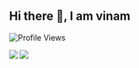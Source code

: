 ## Hi there 👋, I am vinam
![Profile Views](https://api.ghprofile.me/view?username=v1nam&label=profile_views&color=044721)

<img align="left" src="https://github-readme-stats.vercel.app/api?username=v1nam&show_icons=true&theme=tokyonight&hide_border=true&include_all_commits=true" />
<img align="left" src="https://github-readme-stats.vercel.app/api/top-langs/?username=v1nam&layout=compact&card_width=250&show_icons=true&show_icons=true&theme=tokyonight&hide_border=true"/><br>

